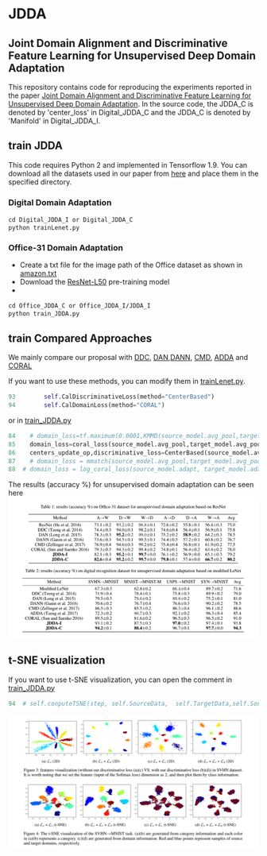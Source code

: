 # JDDA
## Joint Domain Alignment and Discriminative Feature Learning for Unsupervised Deep Domain Adaptation

This repository contains code for reproducing the experiments reported in the paper [Joint Domain Alignment and Discriminative Feature Learning for Unsupervised Deep Domain Adaptation](https://arxiv.org/abs/1808.09347). In the source code, the JDDA_C is denoted by 'center_loss' in Digital_JDDA_C and the  JDDA_C is denoted by 'Manifold' in Digital_JDDA_I.

## train JDDA
This code requires Python 2 and implemented in Tensorflow 1.9. You can download all the datasets used in our paper from [here](https://pan.baidu.com/s/1IMUVnpM8Ve6XX37rtv2zJQ) and place them in the specified directory.
### Digital Domain Adaptation
```
cd Digital_JDDA_I or Digital_JDDA_C
python trainLenet.py
```
### Office-31 Domain Adaptation
- Create a txt file for the image path of the Office dataset as shown in [amazon.txt](https://github.com/A-bone1/JDDA/tree/master/Office_JDDA_C/data)
- Download the [ResNet-L50](https://pan.baidu.com/s/1IMUVnpM8Ve6XX37rtv2zJQ) pre-training model
-
```
cd Office_JDDA_C or Office_JDDA_I/JDDA_I
python train_JDDA.py
```

## train Compared Approaches
We mainly compare our proposal with [DDC](https://arxiv.org/abs/1412.3474), [DAN](http://proceedings.mlr.press/v37/long15.pdf),[DANN](http://www.jmlr.org/papers/volume17/15-239/15-239.pdf), [CMD](https://arxiv.org/abs/1702.08811), [ADDA](http://openaccess.thecvf.com/content_cvpr_2017/papers/Tzeng_Adversarial_Discriminative_Domain_CVPR_2017_paper.pdf) and [CORAL](https://arxiv.org/abs/1607.01719)

If you want to use these methods, you can modify them in [trainLenet.py](https://github.com/Abone1/JDDA/blob/master/Digital_JDDA_C/trainLenet.py).
```python
93        self.CalDiscriminativeLoss(method="CenterBased")
94        self.CalDomainLoss(method="CORAL")
```

or in [train_JDDA.py](https://github.com/A-bone1/JDDA/blob/master/Office_JDDA_C/JDDA_C/train_JDDA.py)

```python
84    # domain_loss=tf.maximum(0.0001,KMMD(source_model.avg_pool,target_model.avg_pool))
85    domain_loss=coral_loss(source_model.avg_pool,target_model.avg_pool)
86    centers_update_op,discriminative_loss=CenterBased(source_model.avg_pool,y)
87    # domain_loss = mmatch(source_model.avg_pool,target_model.avg_pool, 5)
88  # domain_loss = log_coral_loss(source_model.adapt, target_model.adapt)
```

The results (accuracy %) for unsupervised domain adaptation can be seen here
![image](https://github.com/A-bone1/JDDA/blob/master/img/accuracy.png)

##  t-SNE visualization
If you want to use t-SNE visualization, you can open the comment in [train_JDDA.py](https://github.com/A-bone1/JDDA/blob/master/Digital_JDDA_I/trainLenet.py)
```python
94  # self.conputeTSNE(step, self.SourceData,  self.TargetData,self.SourceLabel, self.TargetLabel, sess)
```


![image](https://github.com/A-bone1/JDDA/blob/master/img/tsne.png)
